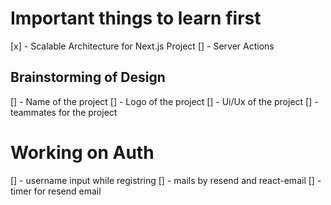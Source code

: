 # Important things to learn first

[x] - Scalable Architecture for Next.js Project
[] - Server Actions

## Brainstorming of Design

[] - Name of the project
[] - Logo of the project
[] - Ui/Ux of the project
[] - teammates for the project

# Working on Auth

[] - username input while registring
[] - mails by resend and react-email
[] - timer for resend email

<!-- Will work on this -->
